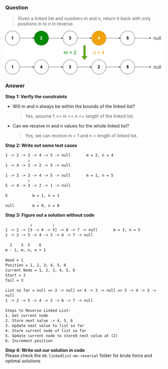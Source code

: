 ### Question
> Given a linked list and numbers m and n, return it back with only positions m to n in reverse.

![LinkedList M, N Reversal](linkedlist-mn-reversal.png)

### Answer
**Step 1: Verify the constraints** <br>
- Will m and n always be within the bounds of the linked list?
  > Yes, assume 1 <= m <= n <= length of the linked list.

- Can we receive m and n values for the whole linked list?
  > Yes, we can receive m = 1 and n = length of linked list.

**Step 2: Write out some test cases**
```plain
1 -> 2 -> 3 -> 4 -> 5 -> null       m = 2, n = 4
          ↓
1 -> 4 -> 3 -> 2 -> 5 -> null

1 -> 2 -> 3 -> 4 -> 5 -> null       m = 1, n = 5
          ↓
5 -> 4 -> 3 -> 2 -> 1 -> null

5           m = 1, n = 1

null        m = 0, n = 0
```

**Step 3: Figure out a solution without code**
```plain
           ↓         ↓
1 -> 2 -> [3 -> 4 -> 5] -> 6 -> 7 -> null       m = 3, n = 5
1 -> 2 -> 5 -> 4 -> 3 -> 6 -> 7 -> null

  2    3  5    6
m - 1, m, n, n + 1

Head = 1
Position = 1, 2, 3, 4, 5, 6
Current Node = 1, 2, 3, 4, 5, 6
Start = 2
Tail = 3

List so far = null => 3 -> null => 4 -> 3 -> null => 5 -> 4 -> 3 -> null 
1 -> 2 -> 5 -> 4 -> 3 -> 6 -> 7 -> null

Steps to Reverse Linked List:
1. Get current node
2. Store next value -> 4, 5, 6
3. Update next value to list so far
4. Store current node of list so far
5. Update current node to stored next value at (2)
6. Increment position
```

**Step 4: Write out our solution in code** <br>
Please check the `08.linkedlist-mn-reversal` folder for brute force and optimal solutions